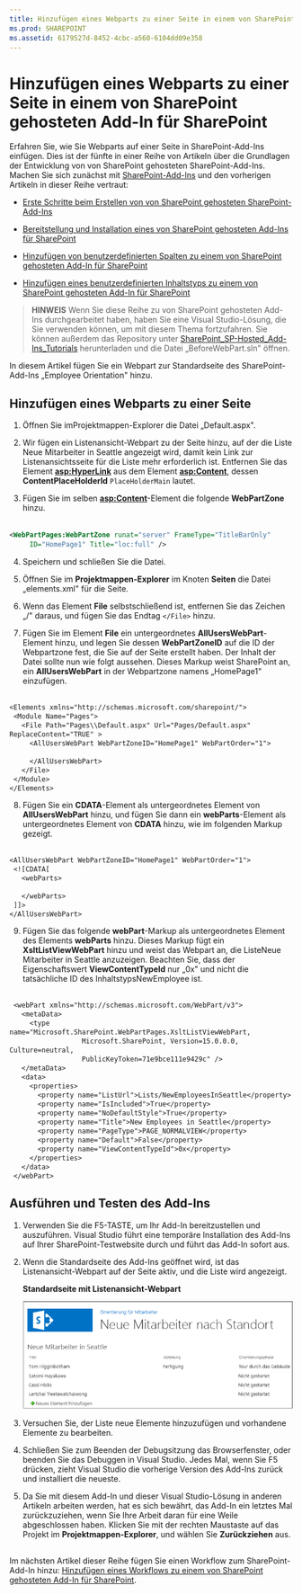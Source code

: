 ```yaml
---
title: Hinzufügen eines Webparts zu einer Seite in einem von SharePoint gehosteten Add-In für SharePoint
ms.prod: SHAREPOINT
ms.assetid: 6179527d-8452-4cbc-a560-6104dd09e358
---
```



# Hinzufügen eines Webparts zu einer Seite in einem von SharePoint gehosteten Add-In für SharePoint
Erfahren Sie, wie Sie Webparts auf einer Seite in SharePoint-Add-Ins einfügen.
Dies ist der fünfte in einer Reihe von Artikeln über die Grundlagen der Entwicklung von von SharePoint gehosteten SharePoint-Add-Ins. Machen Sie sich zunächst mit  [SharePoint-Add-Ins](sharepoint-add-ins.md) und den vorherigen Artikeln in dieser Reihe vertraut:
  
    
    


-  [Erste Schritte beim Erstellen von von SharePoint gehosteten SharePoint-Add-Ins](get-started-creating-sharepoint-hosted-sharepoint-add-ins.md)
    
  
-  [Bereitstellung und Installation eines von SharePoint gehosteten Add-Ins für SharePoint](deploy-and-install-a-sharepoint-hosted-sharepoint-add-in.md)
    
  
-  [Hinzufügen von benutzerdefinierten Spalten zu einem von SharePoint gehosteten Add-In für SharePoint](add-custom-columns-to-a-sharepoint-hostedsharepoint-add-in.md)
    
  
-  [Hinzufügen eines benutzerdefinierten Inhaltstyps zu einem von SharePoint gehosteten Add-In für SharePoint](add-a-custom-content-type-to-a-sharepoint-hostedsharepoint-add-in.md)
    
  

> **HINWEIS**
> Wenn Sie diese Reihe zu von SharePoint gehosteten Add-Ins durchgearbeitet haben, haben Sie eine Visual Studio-Lösung, die Sie verwenden können, um mit diesem Thema fortzufahren. Sie können außerdem das Repository unter  [SharePoint_SP-Hosted_Add-Ins_Tutorials](https://github.com/OfficeDev/SharePoint_SP-hosted_Add-Ins_Tutorials) herunterladen und die Datei „BeforeWebPart.sln" öffnen.
  
    
    

In diesem Artikel fügen Sie ein Webpart zur Standardseite des SharePoint-Add-Ins „Employee Orientation" hinzu.
## Hinzufügen eines Webparts zu einer Seite


  
    
    

1. Öffnen Sie imProjektmappen-Explorer die Datei „Default.aspx". 
    
  
2. Wir fügen ein Listenansicht-Webpart zu der Seite hinzu, auf der die Liste Neue Mitarbeiter in Seattle angezeigt wird, damit kein Link zur Listenansichtsseite für die Liste mehr erforderlich ist. Entfernen Sie das Element **<asp:HyperLink>** aus dem Element **<asp:Content>**, dessen **ContentPlaceHolderId** `PlaceHolderMain` lautet.
    
  
3. Fügen Sie im selben **<asp:Content>**-Element die folgende **WebPartZone** hinzu.
    
 ```XML
  
<WebPartPages:WebPartZone runat="server" FrameType="TitleBarOnly"
      ID="HomePage1" Title="loc:full" />

 ```

4. Speichern und schließen Sie die Datei.
    
  
5. Öffnen Sie im **Projektmappen-Explorer** im Knoten **Seiten** die Datei „elements.xml" für die Seite.
    
  
6. Wenn das Element **File** selbstschließend ist, entfernen Sie das Zeichen „/" daraus, und fügen Sie das Endtag `</File>` hinzu.
    
  
7. Fügen Sie im Element **File** ein untergeordnetes **AllUsersWebPart**-Element hinzu, und legen Sie dessen **WebPartZoneID** auf die ID der Webpartzone fest, die Sie auf der Seite erstellt haben. Der Inhalt der Datei sollte nun wie folgt aussehen. Dieses Markup weist SharePoint an, ein **AllUsersWebPart** in der Webpartzone namens „HomePage1" einzufügen.
    
 ```
  
<Elements xmlns="http://schemas.microsoft.com/sharepoint/">
  <Module Name="Pages">
    <File Path="Pages\\Default.aspx" Url="Pages/Default.aspx" ReplaceContent="TRUE" >
      <AllUsersWebPart WebPartZoneID="HomePage1" WebPartOrder="1">

      </AllUsersWebPart>
    </File>
  </Module>
</Elements>

 ```

8. Fügen Sie ein **CDATA**-Element als untergeordnetes Element von **AllUsersWebPart** hinzu, und fügen Sie dann ein **webParts**-Element als untergeordnetes Element von **CDATA** hinzu, wie im folgenden Markup gezeigt.
    
 ```
  
<AllUsersWebPart WebPartZoneID="HomePage1" WebPartOrder="1">
  <![CDATA[
    <webParts>

    </webParts>
  ]]>
</AllUsersWebPart>
 ```

9. Fügen Sie das folgende **webPart**-Markup als untergeordnetes Element des Elements **webParts** hinzu. Dieses Markup fügt ein **XsltListViewWebPart** hinzu und weist das Webpart an, die ListeNeue Mitarbeiter in Seattle anzuzeigen. Beachten Sie, dass der Eigenschaftswert **ViewContentTypeId** nur „0x" und nicht die tatsächliche ID des InhaltstypsNewEmployee ist.
    
 ```
  
  <webPart xmlns="http://schemas.microsoft.com/WebPart/v3">
    <metaData>
      <type name="Microsoft.SharePoint.WebPartPages.XsltListViewWebPart, 
                   Microsoft.SharePoint, Version=15.0.0.0, Culture=neutral, 
                   PublicKeyToken=71e9bce111e9429c" />
    </metaData>
    <data>
      <properties>
        <property name="ListUrl">Lists/NewEmployeesInSeattle</property>
        <property name="IsIncluded">True</property>
        <property name="NoDefaultStyle">True</property>
        <property name="Title">New Employees in Seattle</property>
        <property name="PageType">PAGE_NORMALVIEW</property>
        <property name="Default">False</property>
        <property name="ViewContentTypeId">0x</property>
      </properties>
    </data>
  </webPart>
 ```


## Ausführen und Testen des Add-Ins


  
    
    

1. Verwenden Sie die F5-TASTE, um Ihr Add-In bereitzustellen und auszuführen. Visual Studio führt eine temporäre Installation des Add-Ins auf Ihrer SharePoint-Testwebsite durch und führt das Add-In sofort aus. 
    
  
2. Wenn die Standardseite des Add-Ins geöffnet wird, ist das Listenansicht-Webpart auf der Seite aktiv, und die Liste wird angezeigt. 
    
   **Standardseite mit Listenansicht-Webpart**

  

     ![Standardseite des Add-Ins mit der Liste "Neue Mitarbeiter in Seattle" Liste wird in einem Webpart angezeigt.](images/31e8e4b1-e2e6-416b-b360-9979a1f16fc7.PNG)
  

    
    
  
3. Versuchen Sie, der Liste neue Elemente hinzuzufügen und vorhandene Elemente zu bearbeiten.
    
  
4. Schließen Sie zum Beenden der Debugsitzung das Browserfenster, oder beenden Sie das Debuggen in Visual Studio. Jedes Mal, wenn Sie F5 drücken, zieht Visual Studio die vorherige Version des Add-Ins zurück und installiert die neueste.
    
  
5. Da Sie mit diesem Add-In und dieser Visual Studio-Lösung in anderen Artikeln arbeiten werden, hat es sich bewährt, das Add-In ein letztes Mal zurückzuziehen, wenn Sie Ihre Arbeit daran für eine Weile abgeschlossen haben. Klicken Sie mit der rechten Maustaste auf das Projekt im **Projektmappen-Explorer**, und wählen Sie **Zurückziehen** aus.
    
  

## 
<a name="Nextsteps"> </a>

Im nächsten Artikel dieser Reihe fügen Sie einen Workflow zum SharePoint-Add-In hinzu:  [Hinzufügen eines Workflows zu einem von SharePoint gehosteten Add-In für SharePoint](add-a-workflow-to-a-sharepoint-hosted-sharepoint-add-in.md).
  
    
    

